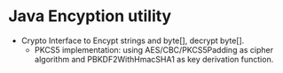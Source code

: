 # Java Encyption utility
- Crypto Interface to Encypt strings and byte[], decrypt byte[].
    - PKCS5 implementation: using AES/CBC/PKCS5Padding as cipher algorithm and PBKDF2WithHmacSHA1 as key derivation function.
